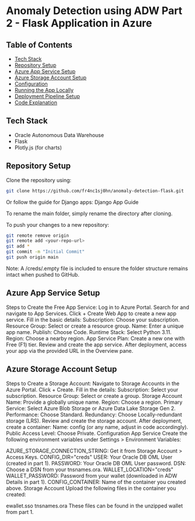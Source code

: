 # Anomaly Detection using ADW Part 2 - Flask Application in Azure

## Table of Contents
- [Tech Stack](#tech-stack)
- [Repository Setup](#repository-setup)
- [Azure App Service Setup](#azure-app-service-setup)
- [Azure Storage Account Setup](#azure-storage-account-setup)
- [Configuration](#configuration)
- [Running the App Locally](#running-the-app-locally)
- [Deployment Pipeline Setup](#deployment-pipeline-setup)
- [Code Explanation](#code-explanation)

## Tech Stack
- Oracle Autonomous Data Warehouse
- Flask
- Plotly.js (for charts)

## Repository Setup
Clone the repository using:

```bash
git clone https://github.com/fr4nc1sj0hn/anomaly-detection-flask.git
```

Or follow the guide for Django apps:
Django App Guide

To rename the main folder, simply rename the directory after cloning.

To push your changes to a new repository:

```bash
git remote remove origin
git remote add <your-repo-url>
git add *
git commit -m "Initial Commit"
git push origin main
```
Note: A /creds/.empty file is included to ensure the folder structure remains intact when pushed to GitHub.

## Azure App Service Setup
Steps to Create the Free App Service:
Log in to Azure Portal.
Search for and navigate to App Services.
Click + Create Web App to create a new app service.
Fill in the basic details:
Subscription: Choose your subscription.
Resource Group: Select or create a resource group.
Name: Enter a unique app name.
Publish: Choose Code.
Runtime Stack: Select Python 3.11.
Region: Choose a nearby region.
App Service Plan: Create a new one with Free (F1) tier.
Review and create the app service.
After deployment, access your app via the provided URL in the Overview pane.

## Azure Storage Account Setup
Steps to Create a Storage Account:
Navigate to Storage Accounts in the Azure Portal.
Click + Create.
Fill in the details:
Subscription: Select your subscription.
Resource Group: Select or create a group.
Storage Account Name: Provide a globally unique name.
Region: Choose a region.
Primary Service: Select Azure Blob Storage or Azure Data Lake Storage Gen 2.
Performance: Choose Standard.
Redundancy: Choose Locally-redundant storage (LRS).
Review and create the storage account.
After deployment, create a container:
Name: config (or any name, adjust in code accordingly).
Public Access Level: Choose Private.
Configuration
App Service
Create the following environment variables under Settings > Environment Variables:

AZURE_STORAGE_CONNECTION_STRING: Get it from Storage Account > Access Keys.
CONFIG_DIR="creds"
USER: Your Oracle DB OML User (created in part 1).
PASSWORD: Your Oracle DB OML User password.
DSN: Choose a DSN from your tnsnames.ora.
WALLET_LOCATION="creds"
WALLET_PASSWORD: Password from your wallet (downloaded in ADW Details in part 1).
CONFIG_CONTAINER: Name of the container you created above.
Storage Account
Upload the following files in the container you created:

ewallet.sso
tnsnames.ora
These files can be found in the unzipped wallet from part 1.
